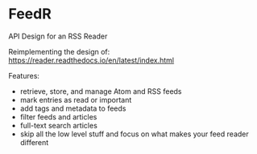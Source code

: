 # FeedR
API Design for an RSS Reader

Reimplementing the design of: https://reader.readthedocs.io/en/latest/index.html

Features:
* retrieve, store, and manage Atom and RSS feeds
* mark entries as read or important
* add tags and metadata to feeds
* filter feeds and articles
* full-text search articles
* skip all the low level stuff and focus on what makes your feed reader different
